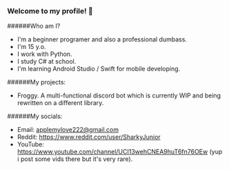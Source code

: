 ### Welcome to my profile! 👋

######Who am I?
- I'm a beginner programer and also a professional dumbass.
- I'm 15 y.o.
- I work with Python.
- I study C# at school.
- I'm learning Android Studio / Swift for mobile developing.

######My projects:
- Froggy. A multi-functional discord bot which is currently WIP and being rewritten on a different library.

######My socials:
- Email: applemylove222@gmail.com
- Reddit: https://www.reddit.com/user/SharkyJunior
- YouTube: https://www.youtube.com/channel/UCI13wehCNEA9huT6fn76OEw (yup i post some vids there but it's very rare).

<!--
**SharkyJunior/SharkyJunior** is a ✨ _special_ ✨ repository because its `README.md` (this file) appears on your GitHub profile.

Here are some ideas to get you starte

- 🔭 I’m currently working on ...
- 🌱 I’m currently learning ...
- 👯 I’m looking to collaborate on ...
- 🤔 I’m looking for help with ...
- 💬 Ask me about ...
- 📫 How to reach me: ...
- 😄 Pronouns: ...
- ⚡ Fun fact: ...
-->
